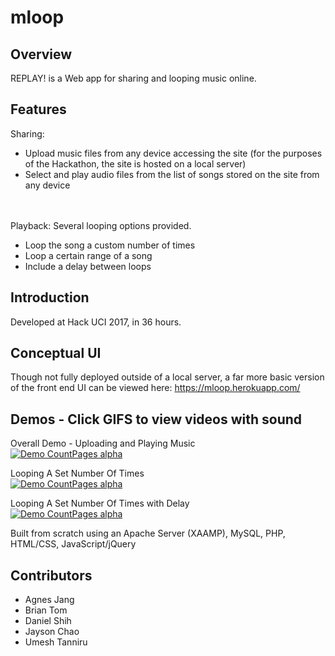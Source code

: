 # mloop
## Overview
REPLAY! is a Web app for sharing and looping music online. 

## Features
Sharing:
<ul>
<li> Upload music files from any device accessing the site (for the purposes of the Hackathon, the site is hosted on a local server) </li>
<li> Select and play audio files from the list of songs stored on the site from any device </li>
</ul>
<br>
<br>
Playback:
Several looping options provided.
<ul>
<li> Loop the song a custom number of times </li>
<li>  Loop a certain range of a song </li>
<li>  Include a delay between loops  </li>
</ul>

## Introduction

Developed at Hack UCI 2017, in 36 hours.


## Conceptual UI
Though not fully deployed outside of a local server, a far more basic version of the front end UI can be viewed here: https://mloop.herokuapp.com/


## Demos - Click GIFS to view videos with sound
Overall Demo - Uploading and Playing Music <br>
[![Demo CountPages alpha](https://j.gifs.com/Y6ZZyO.gif)](https://youtu.be/fMZb3RRcbJ4)

Looping A Set Number Of Times <br>
[![Demo CountPages alpha](https://j.gifs.com/DRxxW6.gif)](https://youtu.be/QBSQhSNAivI)


Looping A Set Number Of Times with Delay <br>
[![Demo CountPages alpha](https://j.gifs.com/1jMM3Z.gif)](
https://youtu.be/-qYLy7YW8Io
)

Built from scratch using an Apache Server (XAAMP), MySQL, PHP, HTML/CSS, JavaScript/jQuery

## Contributors
* Agnes Jang 
* Brian Tom 
* Daniel Shih 
* Jayson Chao 
* Umesh Tanniru
